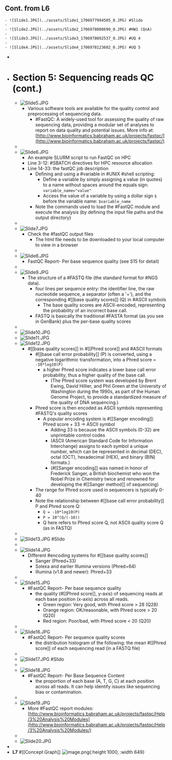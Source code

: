 ## Cont. from L6
	- ![Slide1.JPG](../assets/Slide1_1706977994505_0.JPG) #Slido
	-
	- ![Slide2.JPG](../assets/Slide2_1706978008690_0.JPG) #HW1 (QnA)
	-
	- ![Slide3.JPG](../assets/Slide3_1706978092537_0.JPG) #UQ 4
	-
	- ![Slide4.JPG](../assets/Slide4_1706978123602_0.JPG) #UQ 5
-
- # Section 5: Sequencing reads QC (cont.)
	- ![Slide5.JPG](../assets/Slide5_1706977518743_0.JPG)
		- Various software tools are available for the quality control and preprocessing of sequencing data.
			- #FastQC: A widely-used tool for assessing the quality of raw sequencing data, providing a modular set of analyses to report on data quality and potential issues. More info at: [http://www.bioinformatics.babraham.ac.uk/projects/fastqc/](http://www.bioinformatics.babraham.ac.uk/projects/fastqc/)
	-
	- ![Slide6.JPG](../assets/Slide6_1706977834483_0.JPG)
		- An example SLURM script to run FastQC on HPC
		- Line 3-12: #SBATCH directives for HPC resource allocation
		- Line 14-33: the fastQC job description
			- Defining and using a #variable in #UNIX #shell scripting:
				- Define a variable by simply assigning a value (in quotes) to a name without spaces around the equals sign: `variable_name="value"`
				- Access the value of a variable by using a dollar sign `$` before the variable name: `$variable_name`
			- Note the commands used to load the #FastQC module and execute the analysis (by defining the input file paths and the output directory)
	-
	- ![Slide7.JPG](../assets/Slide7_1706977892639_0.JPG)
		- Check the #fastQC output files
			- The html file needs to be downloaded to your local computer to view in a browser
	-
	- ![Slide8.JPG](../assets/Slide8_1706977909153_0.JPG)
		- FastQC Report- Per base sequence quality (see S15 for detail)
	-
	- ![Slide9.JPG](../assets/Slide9_1706978286959_0.JPG)
		- The structure of a #FASTQ file (the standard format for #NGS data).
			- four lines per sequence entry: the identifier line, the raw nucleotide sequence, a separator (often a '+'), and the corresponding #[[base quality scores]] (Q) in #ASCII symbols
				- The base quality scores are ASCII-encoded, representing the probability of an incorrect base call.
			- FASTQ is basically the traditional #FASTA format (as you see in GenBank) plus the per-base quality scores
	-
	- ![Slide10.JPG](../assets/Slide10_1706978323632_0.JPG)
	- ![Slide11.JPG](../assets/Slide11_1706978330316_0.JPG)
	- ![Slide12.JPG](../assets/Slide12_1706978337887_0.JPG)
		- #[[base quality scores]] in #[[Phred score]] and #ASCII formats
			- #[[base call error probability]] (P) is converted, using a negative logarithmic transformation, into a Phred score = `-10*log10(P)`
				- a higher Phred score indicates a lower base call error probability, thus a higher quality of the base call.
					- (The Phred score system was developed by Brent Ewing, David Hillier, and Phil Green at the University of Washington during the 1990s, as part of the Human Genome Project, to provide a standardized measure of the quality of DNA sequencing.)
			- Phred score is then encoded as ASCII symbols representing #FASTQ's quality scores
				- A popular encoding system is #[[Sanger encoding]]: Phred score + 33 -> ASCII symbol
					- Adding 33 is because the ASCII symbols (0-32) are unprintable control codes
					- (ASCII (American Standard Code for Information Interchange) assigns to each symbol a unique number, which can be represented in decimal (DEC), octal (OCT), hexadecimal (HEX), and binary (BIN) formats.)
					- (#[[Sanger encoding]] was named in honor of Frederick Sanger,  a British biochemist who won the Nobel Prize in Chemistry twice and renowned for developing the #[[Sanger method]] of sequencing)
			- The range for Phred score used in sequencers is typically 0-40
			- Note the relationship between #[[base call error probability]] P and Phred score Q:
				- `Q = -10*log10(P)`
				- `P = 10^(Q/(-10))`
				- Q here refers to Phred score Q, not ASCII quality score Q (as in FASTQ)
	-
	- ![Slide13.JPG](../assets/Slide13_1706978376469_0.JPG) #Slido
	-
	- ![Slide14.JPG](../assets/Slide14_1706978387768_0.JPG)
		- Different #encoding systems for #[[base quality scores]]
			- Sanger (Phred+33)
			- Solexa and earlier Illumina versions (Phred+64)
			- Illumina (v1.8 and newer):  Phred+33
	-
	- ![Slide15.JPG](../assets/Slide15_1706978451751_0.JPG)
		- #FastQC Report- Per base sequence quality
			- the quality (#[[Phred score]], y-axis) of sequencing reads at each base position (x-axis) across all reads.
				- Green region: Very good, with Phred score > 28 (Q28)
				- Orange region: OK/reasonable, with Phred score > 20 (Q20)
				- Red region: Poor/bad, with Phred score < 20 (Q20)
	-
	- ![Slide16.JPG](../assets/Slide16_1706978478065_0.JPG)
		- #FastQC Report- Per sequence quality scores
			- the distribution histogram of the following: the mean #[[Phred score]] of each sequencing read (in a FASTQ file)
	-
	- ![Slide17.JPG](../assets/Slide17_1706978490345_0.JPG) #Slido
	-
	- ![Slide18.JPG](../assets/Slide18_1706978508652_0.JPG)
		- #FastQC Report- Per Base Sequence Content
			- the proportion of each base (A, T, G, C) at each position across all reads. It can help identify issues like sequencing bias or contamination.
	-
	- ![Slide19.JPG](../assets/Slide19_1706978529987_0.JPG)
		- More #FastQC report modules: [http://www.bioinformatics.babraham.ac.uk/projects/fastqc/Help/3%20Analysis%20Modules](http://www.bioinformatics.babraham.ac.uk/projects/fastqc/Help/3%20Analysis%20Modules/)
	-
	- ![Slide20.JPG](../assets/Slide20_1706978606078_0.JPG)
-
- **L7** #[[Concept Graph]] ![image.png](../assets/image_1706837905130_0.png){:height 1000, :width 649}